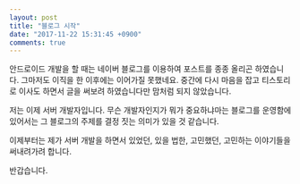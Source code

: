 ```yaml
---
layout: post
title: "블로그 시작"
date: "2017-11-22 15:31:45 +0900"
comments: true
---
```


안드로이드 개발을 할 때는 네이버 블로그를 이용하여 포스트를 종종 올리곤 하였습니다.
그마저도 이직을 한 이후에는 이어가질 못했네요.
중간에 다시 마음을 잡고 티스토리로 이사도 하면서 글을 써보려 하였습니다만
맘처럼 되지 않았습니다.

저는 이제 서버 개발자입니다. 무슨 개발자인지가 뭐가 중요하냐마는 블로그를 운영함에
있어서는 그 블로그의 주제를 결정 짓는 의미가 있을 것 같습니다.

이제부터는 제가 서버 개발을 하면서 있었던, 있을 법한, 고민했던, 고민하는 이야기들을
써내려가려 합니다.

반갑습니다.
